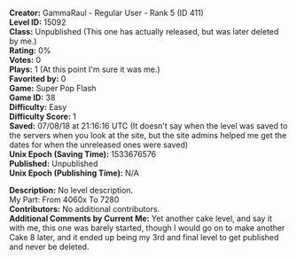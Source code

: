 **Creator:** GammaRaul - Regular User - Rank 5 (ID 411) <br>
**Level ID:** 15092 <br>
**Class:** Unpublished (This one has actually released, but was later deleted by me.) <br>
**Rating:** 0% <br>
**Votes:** 0 <br>
**Plays:** 1 (At this point I'm sure it was me.) <br>
**Favorited by:** 0 <br>
**Game:** Super Pop Flash <br>
**Game ID:** 38 <br>
**Difficulty:** Easy <br>
**Difficulty Score:** 1 <br>
**Saved:** 07/08/18 at 21:16:16 UTC (It doesn't say when the level was saved to the servers when you look at the site, but the site admins helped me get the dates for when the unreleased ones were saved) <br>
**Unix Epoch (Saving Time):** 1533676576 <br>
**Published:** Unpublished <br>
**Unix Epoch (Publishing Time):** N/A

**Description:** No level description. <br>
My Part: From 4060x To 7280 <br>
**Contributors:** No additional contributors. <br>
**Additional Comments by Current Me:** Yet another cake level, and say it with me, this one was barely started, though I would go on to make another Cake 8 later, and it ended up being my 3rd and final level to get published and never be deleted.
